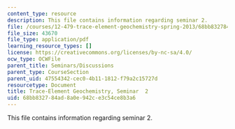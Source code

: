 ```yaml
---
content_type: resource
description: This file contains information regarding seminar 2.
file: /courses/12-479-trace-element-geochemistry-spring-2013/68bb832784ad8a0e942ce3c54ce8b3a6_MIT12_479S13_Seminar2.pdf
file_size: 43670
file_type: application/pdf
learning_resource_types: []
license: https://creativecommons.org/licenses/by-nc-sa/4.0/
ocw_type: OCWFile
parent_title: Seminars/Discussions
parent_type: CourseSection
parent_uid: 47554342-cec0-4b11-1812-f79a2c15727d
resourcetype: Document
title: Trace-Element Geochemistry, Seminar  2
uid: 68bb8327-84ad-8a0e-942c-e3c54ce8b3a6
---
```

This file contains information regarding seminar 2.